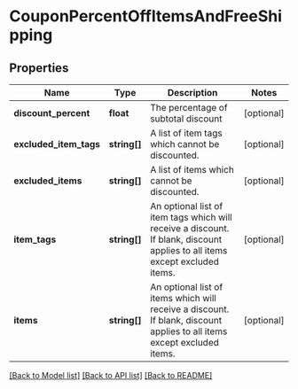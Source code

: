 # CouponPercentOffItemsAndFreeShipping

## Properties
Name | Type | Description | Notes
------------ | ------------- | ------------- | -------------
**discount_percent** | **float** | The percentage of subtotal discount | [optional] 
**excluded_item_tags** | **string[]** | A list of item tags which cannot be discounted. | [optional] 
**excluded_items** | **string[]** | A list of items which cannot be discounted. | [optional] 
**item_tags** | **string[]** | An optional list of item tags which will receive a discount.  If blank, discount applies to all items except excluded items. | [optional] 
**items** | **string[]** | An optional list of items which will receive a discount.  If blank, discount applies to all items except excluded items. | [optional] 

[[Back to Model list]](../README.md#documentation-for-models) [[Back to API list]](../README.md#documentation-for-api-endpoints) [[Back to README]](../README.md)


